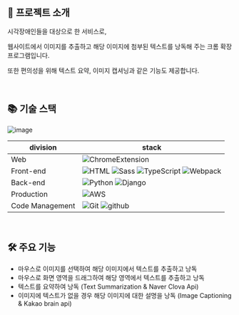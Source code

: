 
## 📝 프로젝트 소개

시각장애인들을 대상으로 한 서비스로, 

웹사이트에서 이미지를 추출하고 해당 이미지에 첨부된 텍스트를 낭독해 주는 크롬 확장 프로그램입니다.

또한 편의성을 위해 텍스트 요약, 이미지 캡셔닝과 같은 기능도 제공합니다.

<br />

## 📚 기술 스택

![image](https://user-images.githubusercontent.com/72444675/211735359-86b65e1b-10ed-41b3-82bf-119036ac2b3d.png)

| division        | stack                                                                                                                                                                                                                                                                                                                                                                                  |
| --------------- | -------------------------------------------------------------------------------------------------------------------------------------------------------------------------------------------------------------------------------------------------------------------------------------------------------------------------------------------------------------------------------------- |
| Web             | ![ChromeExtension](https://img.shields.io/badge/Chrome&nbsp;Extension-gray?logo=google)                                                                                                                                            |
| Front-end       | ![HTML](https://img.shields.io/badge/HTML-gray?logo=html5) ![Sass](https://img.shields.io/badge/Sass-gray?logo=Sass)          ![TypeScript](https://img.shields.io/badge/TypeScript-gray?logo=TypeScript)       ![Webpack](https://img.shields.io/badge/Webpack-gray?logo=webpack)                                                                                                                                                      |
| Back-end        | ![Python](https://img.shields.io/badge/python-gray?logo=python) ![Django](https://img.shields.io/badge/Django-gray?logo=django) 
| Production      | ![AWS](https://img.shields.io/badge/AWS-gray?logo=amazon)                                                                                                                                                                                                    |
| Code Management | ![Git](https://img.shields.io/badge/Git-gray?logo=Git) ![github](https://img.shields.io/badge/GitHub-gray?logo=github)                                                                                                                                                |

<br />

## 🛠 주요 기능

- 마우스로 이미지를 선택하여 해당 이미지에서 텍스트를 추출하고 낭독
- 마우스로 화면 영역을 드래그하여 해당 영역에서 텍스트를 추출하고 낭독
- 텍스트를 요약하여 낭독 (Text Summarization & Naver Clova Api)
- 이미지에 텍스트가 없을 경우 해당 이미지에 대한 설명을 낭독 (Image Captioning & Kakao brain api)
